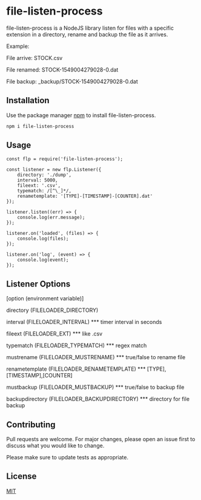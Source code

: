 # file-listen-process

file-listen-process is a NodeJS library listen for files with a specific extension in a directory, rename and backup the file as it arrives. 

Example:

File arrive: STOCK.csv

File renamed: STOCK-1549004279028-0.dat

File backup: _backup/STOCK-1549004279028-0.dat

## Installation

Use the package manager [npm](https://www.npmjs.com/) to install file-listen-process.

```bash
npm i file-listen-process
```

## Usage

```node
const flp = require('file-listen-process');

const listener = new flp.Listener({
    directory: './dump',
    interval: 5000,
    fileext: '.csv',
    typematch: /[^\_]*/,
    renametemplate: '[TYPE]-[TIMESTAMP]-[COUNTER].dat'
});

listener.listen((err) => {
    console.log(err.message);
});

listener.on('loaded', (files) => {
    console.log(files);
});

listener.on('log', (event) => {
    console.log(event);
});

```

## Listener Options

[option (environment variable)]

directory (FILELOADER_DIRECTORY)

interval (FILELOADER_INTERVAL) *** timer interval in seconds

fileext (FILELOADER_EXT) *** like .csv

typematch (FILELOADER_TYPEMATCH) *** regex match

mustrename (FILELOADER_MUSTRENAME) *** true/false to rename file

renametemplate (FILELOADER_RENAMETEMPLATE) *** [TYPE],[TIMESTAMP],[COUNTER]

mustbackup (FILELOADER_MUSTBACKUP) *** true/false to backup file

backupdirectory (FILELOADER_BACKUPDIRECTORY) *** directory for file backup

## Contributing
Pull requests are welcome. For major changes, please open an issue first to discuss what you would like to change.

Please make sure to update tests as appropriate.

## License
[MIT](https://choosealicense.com/licenses/mit/)